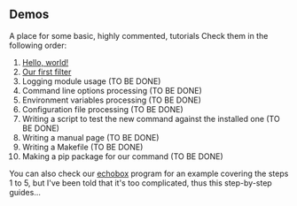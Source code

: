 ## Demos
A place for some basic, highly commented, tutorials
Check them in the following order:

1. [Hello, world!](https://github.com/HubTou/PNU/tree/main/_demos/hello_world)
2. [Our first filter](https://github.com/HubTou/PNU/tree/main/_demos/gorgon)
3. Logging module usage (TO BE DONE)
4. Command line options processing (TO BE DONE)
5. Environment variables processing (TO BE DONE)
6. Configuration file processing (TO BE DONE)
7. Writing a script to test the new command against the installed one (TO BE DONE)
8. Writing a manual page (TO BE DONE)
9. Writing a Makefile (TO BE DONE)
10. Making a pip package for our command (TO BE DONE)

You can also check our [echobox](https://github.com/HubTou/PNU/tree/main/echobox) program for an example covering the steps 1 to 5, but I've been told that it's too complicated, thus this step-by-step guides...
